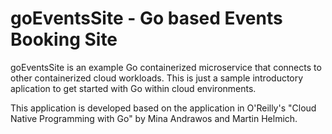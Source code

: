 # goEventsSite - Go based Events Booking Site
goEventsSite is an example Go containerized microservice that connects to other containerized cloud workloads. 
This is just a sample introductory aplication to get started with Go within cloud environments.

This application is developed based on the application in O'Reilly's "Cloud Native Programming with Go" by Mina Andrawos and Martin Helmich.